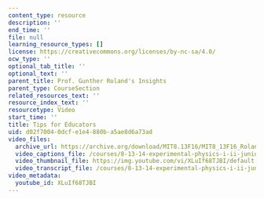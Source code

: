 ```yaml
---
content_type: resource
description: ''
end_time: ''
file: null
learning_resource_types: []
license: https://creativecommons.org/licenses/by-nc-sa/4.0/
ocw_type: ''
optional_tab_title: ''
optional_text: ''
parent_title: Prof. Gunther Roland's Insights
parent_type: CourseSection
related_resources_text: ''
resource_index_text: ''
resourcetype: Video
start_time: ''
title: Tips for Educators
uid: d02f7004-0dcf-e1e4-880b-a5ae8d6a73ad
video_files:
  archive_url: https://archive.org/download/MIT8.13F16/MIT8_13F16_Roland_Tips_for_Educators_300k.mp4
  video_captions_file: /courses/8-13-14-experimental-physics-i-ii-junior-lab-fall-2016-spring-2017/dec3a9933b9654359710a9b764876c2e_XLuIf68TJBI.vtt
  video_thumbnail_file: https://img.youtube.com/vi/XLuIf68TJBI/default.jpg
  video_transcript_file: /courses/8-13-14-experimental-physics-i-ii-junior-lab-fall-2016-spring-2017/93d2a30b8ff6ac3479d46926a54de5d0_XLuIf68TJBI.pdf
video_metadata:
  youtube_id: XLuIf68TJBI
---
```

